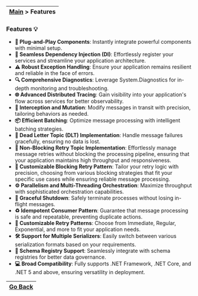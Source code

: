 | [Main](/README.md) > Features |
|-------------------------------|

### Features :bulb:

- **:electric_plug: Plug-and-Play Components**: Instantly integrate powerful components with minimal setup.
- **:link: Seamless Dependency Injection (DI)**: Effortlessly register your services and streamline your application architecture.
- **:warning: Robust Exception Handling**: Ensure your application remains resilient and reliable in the face of errors.
- **:mag: Comprehensive Diagnostics**: Leverage System.Diagnostics for in-depth monitoring and troubleshooting.
- **:globe_with_meridians: Advanced Distributed Tracing**: Gain visibility into your application's flow across services for better observability.
- **:arrows_counterclockwise: Interception and Mutation**: Modify messages in transit with precision, tailoring behaviors as needed.
- **:package: Efficient Batching**: Optimize message processing with intelligent batching strategies.
- **:envelope_with_arrow: Dead Letter Topic (DLT) Implementation**: Handle message failures gracefully, ensuring no data is lost.
- **:arrows_counterclockwise: Non-Blocking Retry Topic Implementation**: Effortlessly manage message retries without blocking the processing pipeline, ensuring that your application maintains high throughput and responsiveness.
- **:arrows_counterclockwise: Customizable Blocking Retry Pattern**: Tailor your retry logic with precision, choosing from various blocking strategies that fit your specific use cases while ensuring reliable message processing.
- **:gear: Parallelism and Multi-Threading Orchestration**: Maximize throughput with sophisticated orchestration capabilities.
- **:stop_sign: Graceful Shutdown**: Safely terminate processes without losing in-flight messages.
- **:recycle: Idempotent Consumer Pattern**: Guarantee that message processing is safe and repeatable, preventing duplicate actions.
- **:repeat: Customizable Retry Patterns**: Choose from Immediate, Regular, Exponential, and more to fit your application needs.
- **:hammer_and_wrench: Support for Multiple Serializers**: Easily switch between various serialization formats based on your requirements.
- **:scroll: Schema Registry Support**: Seamlessly integrate with schema registries for better data governance.
- **:computer: Broad Compatibility**: Fully supports .NET Framework, .NET Core, and .NET 5 and above, ensuring versatility in deployment.

| [Go Back](/README.md) |
|-----------------------| 